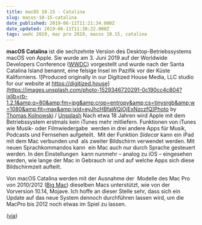 ```yaml
---
title: macOS 10.15 - Catalina
slug: macos-10-15-catalina
date_published: 2019-06-11T11:21:34.000Z
date_updated: 2019-06-11T11:38:22.000Z
tags: wwdc 2019, mac pro 2019, macos 10.15, catalina
---
```


**macOS Catalina** ist die sechzehnte Version des Desktop-Betriebssystems macOS von Apple. Sie wurde am 3. Juni 2019 auf der Worldwide Developers Conference ([WWDC](__GHOST_URL__/tag/wwdc-2019/)) vorgestellt und wurde nach der Santa Catalina Island benannt, eine felsige Insel im Pazifik vor der Küste Kaliforniens.
![Produced originally in our Digitized House Media, LLC studio for our website at https://digitized.house](https://images.unsplash.com/photo-1529346720291-0c190cc4c804?ixlib=rb-1.2.1&amp;q=80&amp;fm=jpg&amp;crop=entropy&amp;cs=tinysrgb&amp;w=1080&amp;fit=max&amp;ixid=eyJhcHBfaWQiOjExNzczfQ)Photo by [Thomas Kolnowski](https://unsplash.com/@tkolnowski?utm_source=ghost&utm_medium=referral&utm_campaign=api-credit) / [Unsplash](https://unsplash.com/?utm_source=ghost&utm_medium=referral&utm_campaign=api-credit)
Nach etwa 18 Jahren wird Apple mit dem Betriebssystem erstmals kein iTunes mehr mitliefern. Funktionen von iTunes wie Musik- oder Filmwiedergabe  werden in drei andere Apps für Musik, Podcasts und Fernsehen aufgeteilt.  Mit der Funktion *Sidecar* kann ein iPad mit dem Mac verbunden und  als zweiter Bildschirm verwendet werden. Mit neuen Sprachkommandos kann  ein Mac auch nur durch Sprache gesteuert werden. In den Einstellungen  kann nunmehr – analog zu iOS – eingesehen werden, wie lange der Mac in Gebrauch ist und auf welche Apps sich diese Bildschirmzeit aufteilt.

Von macOS Catalina werden mit der Ausnahme der  Modelle des Mac Pro von 2010/2012 ([Big Mac](__GHOST_URL__/tag/bigmac/)) dieselben Macs unterstützt, wie von der Vorversion 10.14, Mojave. Ich hoffe an dieser Stelle sehr, dass sich ein Update auf das neue System dennoch durchführen lassen wird, um die MacPro bis 2012 noch etwas im Spiel zu lassen.

([via](https://www.apple.com/macos/catalina-preview/))
